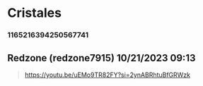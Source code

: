 # Cristales
### 1165216394250567741
## Redzone (redzone7915) 10/21/2023 09:13 

> https://youtu.be/uEMo9TR82FY?si=2ynABRhtuBfGRWzk


